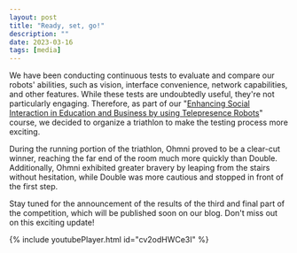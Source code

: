 ```yaml
---
layout: post
title: "Ready, set, go!"
description: ""
date: 2023-03-16
tags: [media]
---
```


We have been conducting continuous tests to evaluate and compare our robots' abilities, such as vision, interface convenience, network capabilities, and other features. While these tests are undoubtedly useful, they're not particularly engaging. Therefore, as part of our "[Enhancing Social Interaction in Education and Business by using Telepresence Robots](https://ois.ttu.ee/subject/ICY0032)" course, we decided to organize a triathlon to make the testing process more exciting.

During the running portion of the triathlon, Ohmni proved to be a clear-cut winner, reaching the far end of the room much more quickly than Double. Additionally, Ohmni exhibited greater bravery by leaping from the stairs without hesitation, while Double was more cautious and stopped in front of the first step.

Stay tuned for the announcement of the results of the third and final part of the competition, which will be published soon on our blog. Don't miss out on this exciting update!

{% include youtubePlayer.html id="cv2odHWCe3I" %}